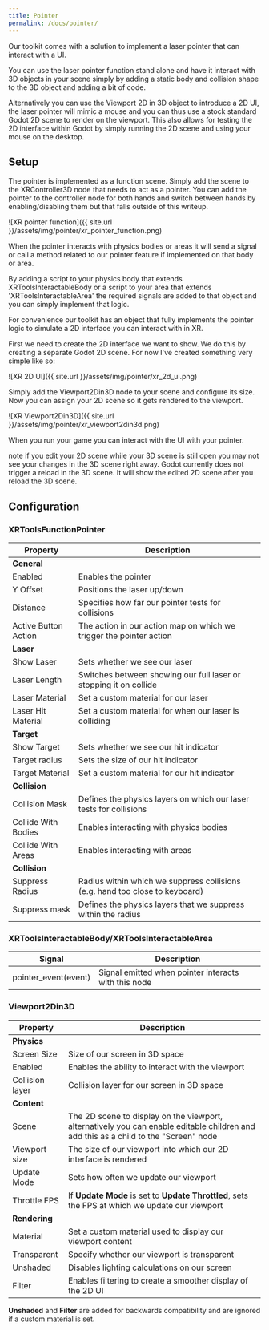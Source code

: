 ```yaml
---
title: Pointer
permalink: /docs/pointer/
---
```


Our toolkit comes with a solution to implement a laser pointer that can interact with a UI.

You can use the laser pointer function stand alone and have it interact with 3D objects in your scene simply by adding a static body and collision shape to the 3D object and adding a bit of code.

Alternatively you can use the Viewport 2D in 3D object to introduce a 2D UI, the laser pointer will mimic a mouse and you can thus use a stock standard Godot 2D scene to render on the viewport. This also allows for testing the 2D interface within Godot by simply running the 2D scene and using your mouse on the desktop.

## Setup

The pointer is implemented as a function scene. Simply add the scene to the XRController3D node that needs to act as a pointer. You can add the pointer to the controller node for both hands and switch between hands by enabling/disabling them but that falls outside of this writeup.

![XR pointer function]({{ site.url }}/assets/img/pointer/xr_pointer_function.png)

When the pointer interacts with physics bodies or areas it will send a signal or call a method related to our pointer feature if implemented on that body or area.

By adding a script to your physics body that extends XRToolsInteractableBody or a script to your area that extends 'XRToolsInteractableArea' the required signals are added to that object and you can simply implement that logic.

For convenience our toolkit has an object that fully implements the pointer logic to simulate a 2D interface you can interact with in XR.

First we need to create the 2D interface we want to show. We do this by creating a separate Godot 2D scene. For now I've created something very simple like so:

![XR 2D UI]({{ site.url }}/assets/img/pointer/xr_2d_ui.png)

Simply add the Viewport2Din3D node to your scene and configure its size. Now you can assign your 2D scene so it gets rendered to the viewport.

![XR Viewport2Din3D]({{ site.url }}/assets/img/pointer/xr_viewport2din3d.png)

When you run your game you can interact with the UI with your pointer.

note if you edit your 2D scene while your 3D scene is still open you may not see your changes in the 3D scene right away. Godot currently does not trigger a reload in the 3D scene. It will show the edited 2D scene after you reload the 3D scene.

## Configuration

### XRToolsFunctionPointer

| Property               | Description                                                     |
| ---------------------- | --------------------------------------------------------------- |
| **General**            |                                                                 |
| Enabled                | Enables the pointer                                             |
| Y Offset               | Positions the laser up/down   |
| Distance               | Specifies how far our pointer tests for collisions  |
| Active Button Action   | The action in our action map on which we trigger the pointer action  |
| **Laser**              |                                                                 |
| Show Laser             | Sets whether we see our laser  |
| Laser Length           | Switches between showing our full laser or stopping it on collide  |
| Laser Material         | Set a custom material for our laser  |
| Laser Hit Material     | Set a custom material for when our laser is colliding  |
| **Target**             |                                                                 |
| Show Target            | Sets whether we see our hit indicator  |
| Target radius          | Sets the size of our hit indicator  |
| Target Material        | Set a custom material for our hit indicator  |
| **Collision**          |                                                                 |
| Collision Mask         | Defines the physics layers on which our laser tests for collisions  |
| Collide With Bodies    | Enables interacting with physics bodies  |
| Collide With Areas     | Enables interacting with areas  |
| **Collision**          |                                                                 |
| Suppress Radius        | Radius within which we suppress collisions (e.g. hand too close to keyboard)  |
| Suppress mask          | Defines the physics layers that we suppress within the radius  |

### XRToolsInteractableBody/XRToolsInteractableArea

| Signal                 | Description                                                     |
| ---------------------- | --------------------------------------------------------------- |
| pointer_event(event)   | Signal emitted when pointer interacts with this node            |

### Viewport2Din3D

| Property               | Description                                                     |
| ---------------------- | --------------------------------------------------------------- |
| **Physics**            |                                                                 |
| Screen Size            | Size of our screen in 3D space   |
| Enabled                | Enables the ability to interact with the viewport  |
| Collision layer        | Collision layer for our screen in 3D space  |
| **Content**            |                                                                 |
| Scene                  | The 2D scene to display on the viewport, alternatively you can enable editable children and add this as a child to the "Screen" node  |
| Viewport size          | The size of our viewport into which our 2D interface is rendered  |
| Update Mode            | Sets how often we update our viewport  |
| Throttle FPS           | If **Update Mode** is set to **Update Throttled**, sets the FPS at which we update our viewport  |
| **Rendering**          |                                                                 |
| Material               | Set a custom material used to display our viewport content  |
| Transparent            | Specify whether our viewport is transparent  |
| Unshaded               | Disables lighting calculations on our screen  |
| Filter                 | Enables filtering to create a smoother display of the 2D UI  |

**Unshaded** and **Filter** are added for backwards compatibility and are ignored if a custom material is set.
